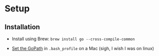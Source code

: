 # Setup

## Installation

* Install using Brew: `brew install go --cross-compile-common`

* [Set the GoPath](https://gist.github.com/vsouza/77e6b20520d07652ed7d) in `.bash_profile` on a Mac (sigh, I wish I was on linux)

